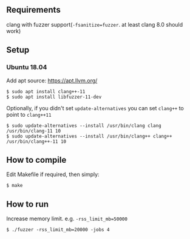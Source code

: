 ## Requirements

clang with fuzzer support(`-fsanitize=fuzzer`. at least clang 8.0 should work)

## Setup

### Ubuntu 18.04

Add apt source: https://apt.llvm.org/

```
$ sudo apt install clang++-11
$ sudo apt install libfuzzer-11-dev
```

Optionally, if you didn't set `update-alternatives` you can set `clang++` to point to `clang++11`

```
$ sudo update-alternatives --install /usr/bin/clang clang /usr/bin/clang-11 10
$ sudo update-alternatives --install /usr/bin/clang++ clang++ /usr/bin/clang++-11 10
```

## How to compile

Edit Makefile if required, then simply:

```
$ make
```

## How to run

Increase memory limit. e.g. `-rss_limit_mb=50000`

```
$ ./fuzzer -rss_limit_mb=20000 -jobs 4
```

